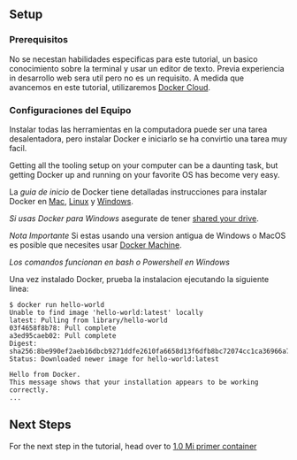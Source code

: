 ## Setup

### Prerequisitos
No se necestan habilidades especificas para este tutorial, un basico conocimiento sobre la terminal y usar un editor de texto. Previa experiencia in desarrollo web sera util pero no es un requisito. A medida que avancemos en este tutorial, utilizaremos [Docker Cloud](https://cloud.docker.com/).

### Configuraciones del Equipo

Instalar todas las herramientas en la computadora puede ser una tarea desalentadora, pero instalar Docker e iniciarlo se ha convirtio una tarea muy facil.

Getting all the tooling setup on your computer can be a daunting task, but getting Docker up and running on your favorite OS has become very easy.

La *guia de inicio* de Docker tiene detalladas instrucciones para instalar Docker en [Mac](https://docs.docker.com/docker-for-mac/), [Linux](https://docs.docker.com/engine/installation/linux/) y [Windows](https://docs.docker.com/docker-for-windows/).

*Si usas Docker para Windows* asegurate de tener [shared your drive](https://docs.docker.com/docker-for-windows/#shared-drives).

*Nota Importante* Si estas usando una version antigua de Windows o MacOS es posible que necesites usar [Docker Machine](https://docs.docker.com/machine/overview/).

*Los comandos funcionan en  bash o Powershell en Windows*

Una vez instalado Docker, prueba la instalacion ejecutando la siguiente linea:
```
$ docker run hello-world
Unable to find image 'hello-world:latest' locally
latest: Pulling from library/hello-world
03f4658f8b78: Pull complete
a3ed95caeb02: Pull complete
Digest: sha256:8be990ef2aeb16dbcb9271ddfe2610fa6658d13f6dfb8bc72074cc1ca36966a7
Status: Downloaded newer image for hello-world:latest

Hello from Docker.
This message shows that your installation appears to be working correctly.
...
```
## Next Steps
For the next step in the tutorial, head over to [1.0 Mi primer container](alpine.md)
